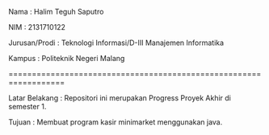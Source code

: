 Nama            : Halim Teguh Saputro

NIM             : 2131710122

Jurusan/Prodi   : Teknologi Informasi/D-III Manajemen Informatika

Kampus          : Politeknik Negeri Malang

==================================================================

Latar Belakang  :
  Repositori ini merupakan Progress Proyek Akhir di semester 1.

Tujuan          :
  Membuat program kasir minimarket menggunakan java.
